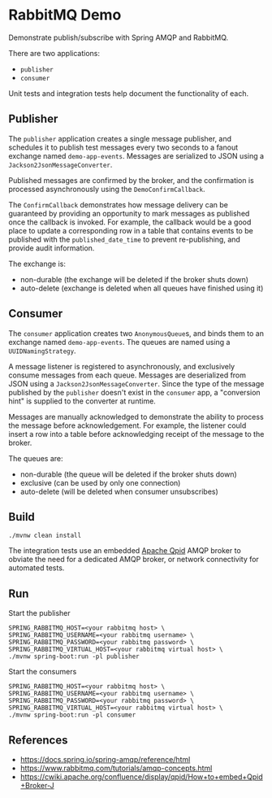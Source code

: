 #   RabbitMQ Demo

Demonstrate publish/subscribe with Spring AMQP and RabbitMQ.

There are two applications:
*   `publisher`
*   `consumer`

Unit tests and integration tests help document the functionality of each.

##  Publisher
The `publisher` application creates a single message publisher, and schedules it to publish test
messages every two seconds to a fanout exchange named `demo-app-events`. Messages are serialized to JSON
using a `Jackson2JsonMessageConverter`.

Published messages are confirmed by the broker, and the confirmation is processed asynchronously
using the `DemoConfirmCallback`.

The `ConfirmCallback` demonstrates how message delivery can be guaranteed by providing an
opportunity to mark messages as published once the callback is invoked. For example, the callback
would be a good place to update a corresponding row in a table that contains events to be published
with the `published_date_time` to prevent re-publishing, and provide audit information.

The exchange is:
*   non-durable (the exchange will be deleted if the broker shuts down)
*   auto-delete (exchange is deleted when all queues have finished using it)

##  Consumer
The `consumer` application creates two `AnonymousQueue`s, and binds them to an exchange named
`demo-app-events`. The queues are named using a `UUIDNamingStrategy`.

A message listener is registered to asynchronously, and exclusively consume messages from each
queue. Messages are deserialized from JSON using a `Jackson2JsonMessageConverter`. Since the type of
the message published by the `publisher` doesn't exist in the `consumer` app, a "conversion hint" is
supplied to the converter at runtime.

Messages are manually acknowledged to demonstrate the ability to process the message before
acknowledgement.
For example, the listener could insert a row into a table before acknowledging receipt of the
message to the broker.

The queues are:
*   non-durable (the queue will be deleted if the broker shuts down)
*   exclusive (can be used by only one connection)
*   auto-delete (will be deleted when consumer unsubscribes)

##  Build

`./mvnw clean install`

The integration tests use an embedded [Apache Qpid](https://qpid.apache.org/) AMQP broker to obviate
the need for a dedicated AMQP broker, or network connectivity for automated tests.

##  Run

Start the publisher
```shell script
SPRING_RABBITMQ_HOST=<your rabbitmq host> \
SPRING_RABBITMQ_USERNAME=<your rabbitmq username> \
SPRING_RABBITMQ_PASSWORD=<your rabbitmq password> \
SPRING_RABBITMQ_VIRTUAL_HOST=<your rabbitmq virtual host> \
./mvnw spring-boot:run -pl publisher
```

Start the consumers
```shell script
SPRING_RABBITMQ_HOST=<your rabbitmq host> \
SPRING_RABBITMQ_USERNAME=<your rabbitmq username> \
SPRING_RABBITMQ_PASSWORD=<your rabbitmq password> \
SPRING_RABBITMQ_VIRTUAL_HOST=<your rabbitmq virtual host> \
./mvnw spring-boot:run -pl consumer
```

##  References

* https://docs.spring.io/spring-amqp/reference/html
* https://www.rabbitmq.com/tutorials/amqp-concepts.html
* https://cwiki.apache.org/confluence/display/qpid/How+to+embed+Qpid+Broker-J
